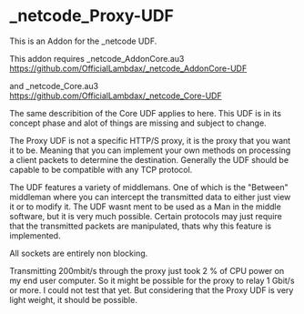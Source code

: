 # _netcode_Proxy-UDF
This is an Addon for the _netcode UDF.

This addon requires _netcode_AddonCore.au3
https://github.com/OfficialLambdax/_netcode_AddonCore-UDF

and _netcode_Core.au3
https://github.com/OfficialLambdax/_netcode_Core-UDF

The same describition of the Core UDF applies to here. This UDF is in its concept phase and alot of things are missing and subject to change.

The Proxy UDF is not a specific HTTP/S proxy, it is the proxy that you want it to be. Meaning that you can implement your own methods on
processing a client packets to determine the destination. Generally the UDF should be capable to be compatible with any TCP protocol.

The UDF features a variety of middlemans. One of which is the "Between" middleman where you can intercept the transmitted data to either just view it or to modify it. The UDF wasnt ment to be used as a Man in the middle software, but it is very much possible. Certain protocols may just require that the transmitted packets are manipulated, thats why this feature is implemented.

All sockets are entirely non blocking.

Transmitting 200mbit/s through the proxy just took 2 % of CPU power on my end user computer.
So it might be possible for the proxy to relay 1 Gbit/s or more. I could not test that yet.
But considering that the Proxy UDF is very light weight, it should be possible.

